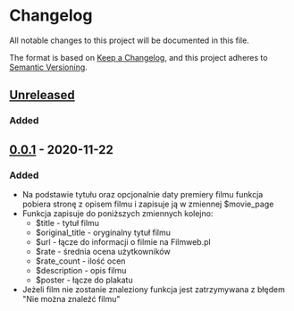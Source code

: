 # Changelog
All notable changes to this project will be documented in this file.

The format is based on [Keep a Changelog](https://keepachangelog.com/en/1.0.0/),
and this project adheres to [Semantic Versioning](https://semver.org/spec/v2.0.0.html).

## [Unreleased]
### Added

## [0.0.1] - 2020-11-22
### Added
- Na podstawie tytułu oraz opcjonalnie daty premiery filmu funkcja pobiera stronę z opisem filmu i zapisuje ją w zmiennej $movie_page
- Funkcja zapisuje do poniższych zmiennych kolejno:
    - $title - tytuł filmu
    - $original_title - oryginalny tytuł filmu
    - $url - łącze do informacji o filmie na Filmweb.pl
    - $rate - średnia ocena użytkowników
    - $rate_count - ilość ocen
    - $description - opis filmu
    - $poster - łącze do plakatu
- Jeżeli film nie zostanie znaleziony funkcja jest zatrzymywana z błędem "Nie można znaleźć filmu"

[Unreleased]: https://github.com/stanik120/filmweb-scraping/compare/v0.0.1...HEAD
[0.0.1]: https://github.com/stanik120/filmweb-scraping/releases/tag/v0.0.1
